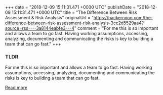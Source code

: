 +++
date = "2018-12-09 15:11:31.471 +0000 UTC"
publishDate = "2018-12-09 15:11:31.471 +0000 UTC"
title = "The Difference Between Risk Assessment & Risk Analysis"
originalUrl = "https://hackernoon.com/the-difference-between-risk-assessment-risk-analysis-3cc2d5529aa4?source=rss----3a8144eabfe3---4"
comment = "For me this is so important and allows a team to go fast. Having working assumptions, accessing, analyzing, documenting and communicating the risks is key to building a team that can go fast."
+++

### TLDR

For me this is so important and allows a team to go fast. Having working assumptions, accessing, analyzing, documenting and communicating the risks is key to building a team that can go fast.

[Read more](https://hackernoon.com/the-difference-between-risk-assessment-risk-analysis-3cc2d5529aa4?source=rss----3a8144eabfe3---4)
